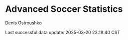 # Advanced Soccer Statistics
Denis Ostroushko

<!-- gfm -->

Last successful data update: 2025-03-20 23:18:40 CST
